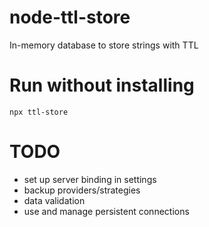 # node-ttl-store
In-memory database to store strings with TTL

# Run without installing

```
npx ttl-store
```

# TODO

- set up server binding in settings
- backup providers/strategies
- data validation
- use and manage persistent connections